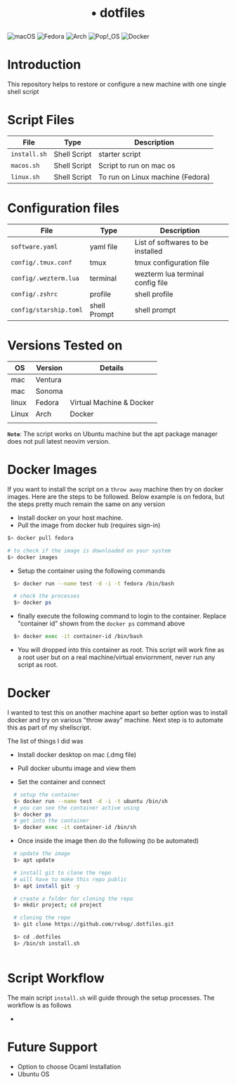 # <p align="center"> <bold>•</bold> dotfiles <p> 


![macOS](https://img.shields.io/badge/mac%20os-000000?style=for-the-badge&logo=macos&logoColor=F0F0F0)
![Fedora](https://img.shields.io/badge/Fedora-294172?style=for-the-badge&logo=fedora&logoColor=white)
![Arch](https://img.shields.io/badge/Arch%20Linux-1793D1?logo=arch-linux&logoColor=fff&style=for-the-badge)
![Pop!\_OS](https://img.shields.io/badge/Pop!_OS-48B9C7?style=for-the-badge&logo=Pop!_OS&logoColor=white)
![Docker](https://img.shields.io/badge/docker-%230db7ed.svg?style=for-the-badge&logo=docker&logoColor=white)

# Introduction

This repository helps to restore or configure a new machine with one single shell script

# Script Files 

| File | Type |  Description |
| --- | --- | --- |
| `install.sh` | Shell Script  | starter script  |
| `macos.sh` | Shell Script | Script to run on mac os| 
| `linux.sh` | Shell Script | To run on Linux machine (Fedora) | 

# Configuration files
| File | Type |  Description |
| --- | --- | --- |
| `software.yaml`  | yaml file | List of softwares to be installed | 
| `config/.tmux.conf`|  tmux  | tmux configuration file| 
| `config/.wezterm.lua`| terminal | wezterm lua terminal config file | 
| `config/.zshrc`| profile | shell profile| 
| `config/starship.toml`| shell Prompt | shell prompt | 


# Versions Tested on
| OS | Version |  Details |
| --- | --- | --- |
| mac | Ventura | | 
| mac  | Sonoma | | 
| linux | Fedora | Virtual Machine & Docker | 
| Linux | Arch | Docker | 
| | | | 

**`Note`**: The script works on Ubuntu machine but the apt package manager does not pull latest neovim version. 


# Docker Images
If you want to install the script on a `throw away` machine then try on docker images. Here are the steps to be followed. Below example is on fedora, but the steps pretty much remain the same on any version

- Install docker on your host machine. 
- Pull the image from docker hub (requires sign-in)
  
```bash
$> docker pull fedora

# to check if the image is downloaded on your system
$> docker images
```
- Setup the container using the following commands
```bash
  $> docker run --name test -d -i -t fedora /bin/bash

  # check the processes
  $> docker ps

```
- finally execute the following command to login to the container. Replace "container id" shown from the `docker ps` command above
  
```bash
  $> docker exec -it container-id /bin/bash
```

- You will dropped into this container as root. This script will work fine as a root user but on a real machine/virtual enviornment, never run any script as root.



# Docker
I wanted to test this on another machine apart so better option was to install docker and try on various "throw away" machine.
Next step is to automate this as part of my shellscript.

The list of things I did was 

- Install docker desktop on mac (.dmg file)
- Pull docker ubuntu image and view them

- Set the container and connect 
```bash
  # setup the container
  $> docker run --name test -d -i -t ubuntu /bin/sh
  # you can see the container active using
  $> docker ps
  # get into the container
  $> docker exec -it container-id /bin/sh

```
- Once inside the image then do the following (to be automated)
```bash
  # update the image
  $> apt update

  # install git to clone the repo
  # will have to make this repo public
  $> apt install git -y

  # create a folder for cloning the repo
  $> mkdir project; cd project

  # cloning the repo
  $> git clone https://github.com/rvbug/.dotfiles.git

  $> cd .dotfiles
  $> /bin/sh install.sh
 
```



# Script Workflow
The main script `install.sh` will guide through the setup processes. The workflow is as follows

- 



# Future Support
- Option to choose Ocaml Installation
- Ubuntu OS

